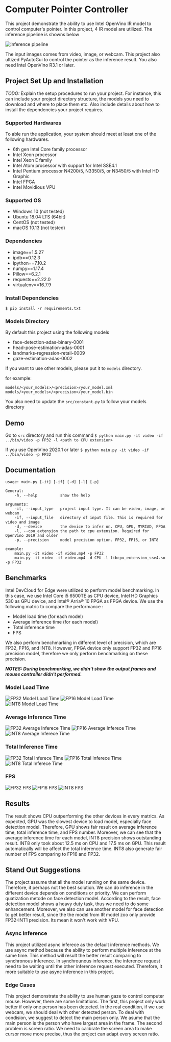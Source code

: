# Computer Pointer Controller
This project demonstrate the ability to use Intel OpenVino IR model to control computer's pointer. In this project, 4 IR model are utilized. The inference pipeline is showns below

![inference pipeline](img/pipeline.png)

The input images comes from video, image, or webcam. This project also ultized PyAutoGui to control the pointer as the inference result. You also need Intel OpenVino R3.1 or later.

## Project Set Up and Installation
*TODO:* Explain the setup procedures to run your project. For instance, this can include your project directory structure, the models you need to download and where to place them etc. Also include details about how to install the dependencies your project requires.

### Supported Hardwares
To able run the application, your system should meet at least one of the following hardwares.

- 6th gen Intel Core family processor
- Intel Xeon processor
- Intel Xeon E family
- Intel Atom processor with support for Intel SSE4.1
- Intel Pentium processor N4200/5, N3350/5, or N3450/5 with Intel HD Graphic
- Intel FPGA
- Intel Movidious VPU

### Supported OS
- Windows 10 (not tested)
- Ubuntu 18.04 LTS (64bit)
- CentOS (not tested)
- macOS 10.13 (not tested)

### Dependencies
- image==1.5.27
- ipdb==0.12.3
- ipython==7.10.2
- numpy==1.17.4
- Pillow==6.2.1
- requests==2.22.0
- virtualenv==16.7.9

### Install Dependencies
`$ pip install -r requirements.txt`


### Models Directory
By default this project using the following models

- face-detection-adas-binary-0001
- head-pose-estimation-adas-0001
- landmarks-regression-retail-0009
- gaze-estimation-adas-0002

If you want to use other models, please put it to `models` directory.

for example:
```
models/<your_models>/<precision>/your_model.xml
models/<your_models>/<precision>/your_model.bin
```

You also need to update the `src/constant.py` to follow your models directory


## Demo
Go to `src` directory and run this command
`$ python main.py -it video -if ../bin/video -p FP32 -l <path to CPU extension>`

If you use OpenVino 2020.1 or later
`$ python main.py -it video -if ../bin/video -p FP32`


## Documentation
```
usage: main.py [-it] [-if] [-d] [-l] [-p]

General:
    -h, --help          show the help

arguments:
    -it, --input_type   project input type. It can be video, image, or webcam
    -if, --input_file   directory of input file. This is required for video and image
    -d, --device        the device to infer on. CPU, GPU, MYRIAD, FPGA
    -l, --cpu_extension the path to cpu extension. Required for OpenVino 2019 and older
    -p, --precision     model precision option. FP32, FP16, or INT8

example:
    main.py -it video -if video.mp4 -p FP32
    main.py -it video -if video.mp4 -d CPU -l libcpu_extension_sse4.so -p FP32
```

## Benchmarks
Intel DevCloud for Edge were utilized to perform model benchmarking. In this case, we use Intel Core i5 6500TE as CPU device, Intel HD Graphics 530 as GPU device, and Intel® Arria® 10 FPGA as FPGA device. We use the following matric to compare the performance :

- Model load time (for each model)
- Average inference time (for each model)
- Total inference time
- FPS

We also perform benchmarking in different level of precision, which are FP32, FP16, and INT8. However, FPGA device only support FP32 and FP16 precision model, therefore we only perform benchmarking on these precision. 

__*NOTES: During benchmarking, we didn't show the output frames and mouse controller didn't performed.*__

### Model Load Time
![FP32 Model Load Time](img/fp32_load_time.png) ![FP16 Model Load Time](img/fp16_load_time.png) ![INT8 Model Load Time](img/int8_load_time.png)

### Average Inference Time
![FP32 Average Inferece Time](img/fp32_avg_inference.png) ![FP16 Average Inferece Time](img/fp16_avg_inference.png) ![INT8 Average Inferece Time](img/int8_avg_inference.png)

### Total Inference Time
![FP32 Total Inferece Time](img/fp32_total_inference.png) ![FP16 Total Inferece Time](img/fp16_total_inference.png) ![INT8 Total Inferece Time](img/int8_total_inference.png)

### FPS
![FP32 FPS](img/fp32_fps.png) ![FP16 FPS](img/fp16_fps.png) ![INT8 FPS](img/int8_fps.png)

## Results
The result shows CPU outperforming the other devices in every matrics. As expected, GPU was the slowest device to load model, especially face detection model. Therefore, GPU shows fair result on average inference time, total inference time, and FPS number. Moreover, we can see that the average inference time for each model, INT8 precision shows outstanding result. INT8 only took about 12.5 ms on CPU and 17.5 ms on GPU. This result automatically will be affect the total inference time. INT8 also generate fair number of FPS comparing to FP16 and FP32. 

## Stand Out Suggestions
The project assume that all the model running on the same device. Therefore, it perhaps not the best solution. We can do inference in the different device depends on conditions or priority. We can perform quatization metode on face detection model. According to the result, face detection model shows a heavy duty task, thus we need to do some enhancement. Moreover, we also can use another model for face detection to get better result, since the the model from IR model zoo only provide FP32-INT1 precision. Its mean it won't work with VPU.

### Async Inference
This project utilized async inferece as the default inference methods. We use async method because the ability to perform multiple inference at the same time. This method will result the better result comparing to synchronous inference. In synchrounous inference, the inference request need to be waiting until the other inference request executed. Therefore, it more suitable to use async inference in this project. 

### Edge Cases
This project demonstrate the ability to use human gaze to control computer mouse. However, there are some limitations. The first, this project only work better if only one person has been detected. In the real condition, if we use webcam, we should deal with other detected person. To deal with condision, we suggest to detect the main person only. We asume that the main person is the person who have largest area in the frame. The second problem is screen ratio. We need to calibrate the screen area to make cursor move more precise, thus the project can adapt every screen ratio.
